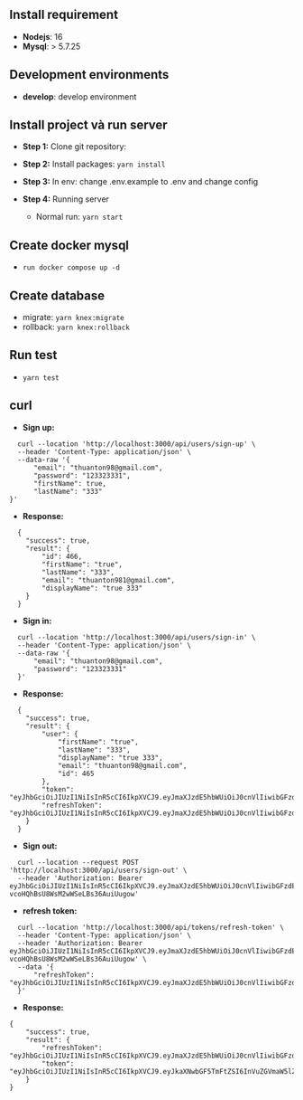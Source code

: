 

## Install requirement

- **Nodejs**: 16 
- **Mysql**: > 5.7.25

## Development environments

- **develop**: develop environment

## Install project và run server

- **Step 1:** Clone git repository:
- **Step 2:** Install packages:
  `yarn install`
- **Step 3:** In env: change .env.example to .env and change config

- **Step 4:** Running server
  - Normal run: `yarn start`


## Create docker mysql
 - `run docker compose up -d`

## Create database
  - migrate: `yarn knex:migrate`
  - rollback:  `yarn knex:rollback`
## Run test
  - `yarn test`

## curl 

- **Sign up:** 
```
  curl --location 'http://localhost:3000/api/users/sign-up' \
  --header 'Content-Type: application/json' \
  --data-raw '{
      "email": "thuanton98@gmail.com",
      "password": "123323331",
      "firstName": true,
      "lastName": "333"
}'
```
- **Response:** 

```
  {
    "success": true,
    "result": {
        "id": 466,
        "firstName": "true",
        "lastName": "333",
        "email": "thuanton981@gmail.com",
        "displayName": "true 333"
    }
  }
```

- **Sign in:** 
```
  curl --location 'http://localhost:3000/api/users/sign-in' \
  --header 'Content-Type: application/json' \
  --data-raw '{
      "email": "thuanton98@gmail.com",
      "password": "123323331"
  }'
```
- **Response:** 
```
  {
    "success": true,
    "result": {
        "user": {
            "firstName": "true",
            "lastName": "333",
            "displayName": "true 333",
            "email": "thuanton98@gmail.com",
            "id": 465
        },
        "token": "eyJhbGciOiJIUzI1NiIsInR5cCI6IkpXVCJ9.eyJmaXJzdE5hbWUiOiJ0cnVlIiwibGFzdE5hbWUiOiIzMzMiLCJkaXNwbGF5TmFtZSI6InRydWUgMzMzIiwiZW1haWwiOiJ0aHVhbnRvbjk4QGdtYWlsLmNvbSIsImlkIjo0NjUsImlhdCI6MTY5NTg5Mjk2NSwiZXhwIjoxNjk1ODk2NTY1fQ.cS2M5haTLCvc_LOK0oSACbKF_s0NxCGGO9Z0Rx0zHtY",
        "refreshToken": "eyJhbGciOiJIUzI1NiIsInR5cCI6IkpXVCJ9.eyJmaXJzdE5hbWUiOiJ0cnVlIiwibGFzdE5hbWUiOiIzMzMiLCJkaXNwbGF5TmFtZSI6InRydWUgMzMzIiwiZW1haWwiOiJ0aHVhbnRvbjk4QGdtYWlsLmNvbSIsImlkIjo0NjUsImlhdCI6MTY5NTg5Mjc5NywiZXhwIjoxNjk4NDg0Nzk3fQ.6TtgGFWwzqjUmeqFWvTtm_ucIBR2sEChfOjdBa3hEpo"
    }
  }

```
- **Sign out:** 

```
  curl --location --request POST 'http://localhost:3000/api/users/sign-out' \
  --header 'Authorization: Bearer eyJhbGciOiJIUzI1NiIsInR5cCI6IkpXVCJ9.eyJmaXJzdE5hbWUiOiJ0cnVlIiwibGFzdE5hbWUiOiIzMzMiLCJkaXNwbGF5TmFtZSI6InRydWUgMzMzIiwiZW1haWwiOiJ0aHVhbnRvbjk4QGdtYWlsLmNvbSIsImlkIjo0NjUsImlhdCI6MTY5NTg5Mjc3MSwiZXhwIjoxNjk1ODk2MzcxfQ.bIsycxZTxtD-vcoHQhBsU8WsM2wWSeLBs36AuiUugow'
```

- **refresh token:** 
```
  curl --location 'http://localhost:3000/api/tokens/refresh-token' \
  --header 'Content-Type: application/json' \
  --header 'Authorization: Bearer eyJhbGciOiJIUzI1NiIsInR5cCI6IkpXVCJ9.eyJmaXJzdE5hbWUiOiJ0cnVlIiwibGFzdE5hbWUiOiIzMzMiLCJkaXNwbGF5TmFtZSI6InRydWUgMzMzIiwiZW1haWwiOiJ0aHVhbnRvbjk4QGdtYWlsLmNvbSIsImlkIjo0NjUsImlhdCI6MTY5NTg5Mjc3MSwiZXhwIjoxNjk1ODk2MzcxfQ.bIsycxZTxtD-vcoHQhBsU8WsM2wWSeLBs36AuiUugow' \
  --data '{
      "refreshToken": "eyJhbGciOiJIUzI1NiIsInR5cCI6IkpXVCJ9.eyJmaXJzdE5hbWUiOiJ0cnVlIiwibGFzdE5hbWUiOiIzMzMiLCJkaXNwbGF5TmFtZSI6InRydWUgMzMzIiwiZW1haWwiOiJ0aHVhbnRvbjk4QGdtYWlsLmNvbSIsImlkIjo0NjUsImlhdCI6MTY5NTg5Mjc5NywiZXhwIjoxNjk4NDg0Nzk3fQ.6TtgGFWwzqjUmeqFWvTtm_ucIBR2sEChfOjdBa3hEpo"
  }'
```
- **Response:** 

```
{
    "success": true,
    "result": {
        "refreshToken": "eyJhbGciOiJIUzI1NiIsInR5cCI6IkpXVCJ9.eyJmaXJzdE5hbWUiOiJ0cnVlIiwibGFzdE5hbWUiOiIzMzMiLCJkaXNwbGF5TmFtZSI6InRydWUgMzMzIiwiZW1haWwiOiJ0aHVhbnRvbjk4QGdtYWlsLmNvbSIsImlkIjo0NjUsImlhdCI6MTY5NTg5Mjc5NywiZXhwIjoxNjk4NDg0Nzk3fQ.6TtgGFWwzqjUmeqFWvTtm_ucIBR2sEChfOjdBa3hEpo",
        "token": "eyJhbGciOiJIUzI1NiIsInR5cCI6IkpXVCJ9.eyJkaXNwbGF5TmFtZSI6InVuZGVmaW5lZCB1bmRlZmluZWQiLCJpYXQiOjE2OTU4OTI4MDcsImV4cCI6MTY5NTg5NjQwN30.b22vW5bs9tE6z5cfad6StI3e1TGVzrPqLxZ1Dk4QIPs"
    }
}
```
